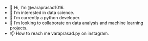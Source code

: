 - 👋 Hi, I’m @varaprasad1016.
- 👀 I’m interested in data science.
- 🌱 I’m currently a python developer.
- 💞️ I’m looking to collaborate on data analysis and machine learning projects.
- 📫 How to reach me varaprasad.py on instagram.

<!---
varaprasad1016/varaprasad1016 is a ✨ special ✨ repository because its `README.md` (this file) appears on your GitHub profile.
You can click the Preview link to take a look at your changes.
--->
